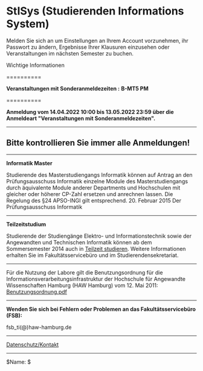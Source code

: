 StISys (Studierenden Informations System)
==========

Melden Sie sich an um Einstellungen an Ihrem Account vorzunehmen, ihr Passwort zu ändern, Ergebnisse Ihrer Klausuren einzusehen oder Veranstaltungen im nächsten Semester zu buchen.

 Wichtige Informationen

==========

**Veranstaltungen mit Sonderanmeldezeiten :**
**B-MT5 PM**

==========

**Anmeldung vom 14.04.2022 10:00 bis 13.05.2022 23:59 über die Anmeldeart "Veranstaltungen mit Sonderanmeldezeiten".**

---

**Bitte kontrollieren Sie immer alle Anmeldungen!**
----------

---

**Informatik Master**

Studierende des Masterstudiengangs Informatik können auf Antrag an den Prüfungsausschuss Informatik einzelne Module des Masterstudiengangs durch äquivalente Module anderer Departments und Hochschulen mit gleicher oder höherer CP-Zahl ersetzen und anrechnen lassen. Die Regelung des §24 APSO-INGI gilt entsprechend.
20. Februar 2015
 Der Prüfungsausschuss Informatik

---

**Teilzeitstudium**

Studierende der Studiengänge Elektro- und Informationstechnik sowie der Angewandten und Technischen Informatik können ab dem Sommersemester 2014 auch in [Teilzeit studieren](http://www.haw-hamburg.de/teilzeitstudium.html). Weitere Informationen erhalten Sie im Fakultätsservicebüro und im Studierendensekretariat.

---

 Für die Nutzung der Labore gilt die Benutzungsordnung für die Informationsverarbeitungsinfrastruktur
der Hochschule für Angewandte Wissenschaften Hamburg (HAW Hamburg) vom 12. Mai 2011: [Benutzungsordnung.pdf](http://www.haw-hamburg.de/fileadmin/user_upload/ITSC/pdf/Benutzerordnung.pdf)

---

**Wenden Sie sich bei Fehlern oder Problemen an das Fakultätsservicebüro (FSB):**

 fsb\_ti(@)haw-hamburg.de

---
[Datenschutz/Kontakt](/datenschutz.html)

---

$Name: $
